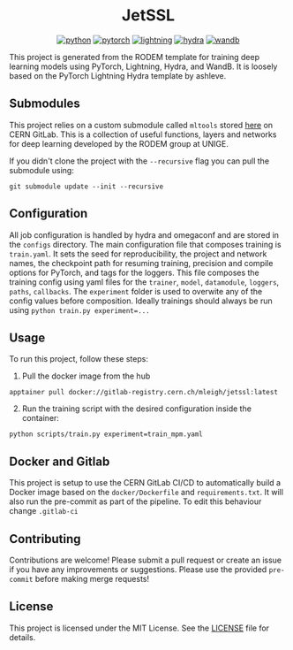 <div align="center">

# JetSSL

[![python](https://img.shields.io/badge/-Python_3.11-3776AB?logo=python&logoColor=white)](https://www.python.org/)
[![pytorch](https://img.shields.io/badge/-PyTorch_2.2-EE4C2C?logo=pytorch&logoColor=white)](https://pytorch.org/)
[![lightning](https://img.shields.io/badge/-Lightning_2.1-792EE5?logo=lightning&logoColor=white)](https://lightning.ai/)
[![hydra](https://img.shields.io/badge/-Hydra_1.3-89b8cd&logoColor=white)](https://hydra.cc/)
[![wandb](https://img.shields.io/badge/-WandB_0.16-orange?logo=weightsandbiases&logoColor=white)](https://wandb.ai)
</div>

This project is generated from the RODEM template for training deep learning models using PyTorch, Lightning, Hydra, and WandB. It is loosely based on the PyTorch Lightning Hydra template by ashleve.

## Submodules

This project relies on a custom submodule called `mltools` stored [here](https://gitlab.cern.ch/mleigh/mltools/-/tree/master) on CERN GitLab.
This is a collection of useful functions, layers and networks for deep learning developed by the RODEM group at UNIGE.

If you didn't clone the project with the `--recursive` flag you can pull the submodule using:

```
git submodule update --init --recursive
```

## Configuration

All job configuration is handled by hydra and omegaconf and are stored in the `configs` directory.
The main configuration file that composes training is `train.yaml`.
It sets the seed for reproducibility, the project and network names, the checkpoint path for resuming training, precision and compile options for PyTorch, and tags for the loggers.
This file composes the training config using yaml files for the `trainer`, `model`, `datamodule`, `loggers`, `paths`, `callbacks`.
The `experiment` folder is used to overwite any of the config values before composition.
Ideally trainings should always be run using `python train.py experiment=...`

## Usage

To run this project, follow these steps:

1. Pull the docker image from the hub
```
apptainer pull docker://gitlab-registry.cern.ch/mleigh/jetssl:latest
```
2. Run the training script with the desired configuration inside the container:
```
python scripts/train.py experiment=train_mpm.yaml
```

## Docker and Gitlab

This project is setup to use the CERN GitLab CI/CD to automatically build a Docker image based on the `docker/Dockerfile` and `requirements.txt`.
It will also run the pre-commit as part of the pipeline.
To edit this behaviour change `.gitlab-ci`

## Contributing

Contributions are welcome! Please submit a pull request or create an issue if you have any improvements or suggestions.
Please use the provided `pre-commit` before making merge requests!

## License

This project is licensed under the MIT License. See the [LICENSE](https://gitlab.cern.ch/rodem/projects/projecttemplate/blob/main/LICENSE) file for details.

